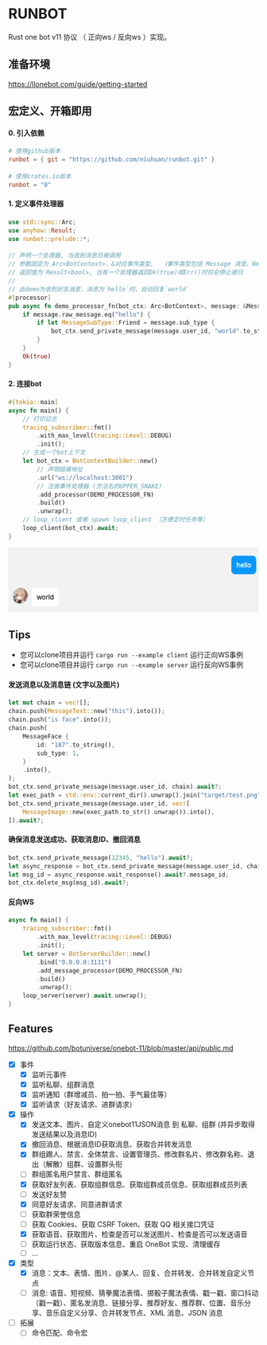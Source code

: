 RUNBOT
======

Rust one bot v11 协议 （ 正向ws / 反向ws ）实现。


## 准备环境

https://llonebot.com/guide/getting-started

## 宏定义、开箱即用

#### 0. 引入依赖

```toml
# 使用github版本
runbot = { git = "https://github.com/niuhuan/runbot.git" }

# 使用crates.io版本
runbot = "0"
```

#### 1. 定义事件处理器

```rust
use std::sync::Arc;
use anyhow::Result;
use runbot::prelude::*;

// 声明一个处理器, 当收到消息后被调用
// 参数固定为 Arc<BotContext>，&对应事件类型,  （事件类型包括 Message 消息、Notice 通知、Request 请求、Post 以上三种的枚举） 
// 返回值为 Result<bool>, 当有一个处理器返回Ok(true)或Err()时将会停止递归
// 
// 此demo为收到好友消息，消息为`hello`时，自动回复`world`
#[processor]
pub async fn demo_processor_fn(bot_ctx: Arc<BotContext>, message: &Message) -> Result<bool> {
    if message.raw_message.eq("hello") {
        if let MessageSubType::Friend = message.sub_type {
            bot_ctx.send_private_message(message.user_id, "world".to_string()).await?;
        }
    }
    Ok(true)
}
```

#### 2. 连接bot

```rust
#[tokio::main]
async fn main() {
    // 打印日志
    tracing_subscriber::fmt()
        .with_max_level(tracing::Level::DEBUG)
        .init();
    // 生成一个bot上下文
    let bot_ctx = BotContextBuilder::new()
        // 声明链接地址
        .url("ws://localhost:3001")
        // 注册事件处理器 (方法名的UPPER_SNAKE)
        .add_processor(DEMO_PROCESSOR_FN)
        .build()
        .unwrap();
    // loop_client 或者 spawn loop_client （方便定时任务等）
    loop_client(bot_ctx).await;
}
```

![hello](images/hello.png)

## Tips

- 您可以clone项目并运行 `cargo run --example client`  运行正向WS事例
- 您可以clone项目并运行 `cargo run --example server`  运行反向WS事例

#### 发送消息以及消息链 (文字以及图片)

```rust
let mut chain = vec![];
chain.push(MessageText::new("this").into());
chain.push("is face".into());
chain.push(
    MessageFace {
        id: "187".to_string(),
        sub_type: 1,
    }
    .into(),
);
bot_ctx.send_private_message(message.user_id, chain).await?;
let exec_path = std::env::current_dir().unwrap().join("target/test.png");
bot_ctx.send_private_message(message.user_id, vec![
    MessageImage::new(exec_path.to_str().unwrap()).into(),
]).await?;
```

#### 确保消息发送成功、获取消息ID、撤回消息 

```rust
bot_ctx.send_private_message(12345, "hello").await?;
let async_response = bot_ctx.send_private_message(message.user_id, chain).await?;
let msg_id = async_response.wait_response().await?.message_id;
bot_ctx.delete_msg(msg_id).await?;
```

#### 反向WS

```rust
async fn main() {
    tracing_subscriber::fmt()
        .with_max_level(tracing::Level::DEBUG)
        .init();
    let server = BotServerBuilder::new()
        .bind("0.0.0.0:3131")
        .add_message_processor(DEMO_PROCESSOR_FN)
        .build()
        .unwrap();
    loop_server(server).await.unwrap();
}
```

## Features

https://github.com/botuniverse/onebot-11/blob/master/api/public.md

- [x] 事件
  - [x] 监听元事件
  - [x] 监听私聊、组群消息
  - [x] 监听通知（群增减员、拍一拍、手气最佳等）
  - [x] 监听请求（好友请求、进群请求）
- [x] 操作
  - [x] 发送文本、图片、自定义onebot11JSON消息 到 私聊、组群 (并异步取得发送结果以及消息ID)
  - [x] 撤回消息、根据消息ID获取消息、获取合并转发消息
  - [x] 群组踢人、禁言、全体禁言、设置管理员、修改群名片、修改群名称、退出（解散）组群、设置群头衔
  - [ ] 群组匿名用户禁言、群组匿名
  - [x] 获取好友列表、获取组群信息、获取组群成员信息、获取组群成员列表
  - [ ] 发送好友赞
  - [x] 同意好友请求、同意进群请求
  - [ ] 获取群荣誉信息
  - [ ] 获取 Cookies、获取 CSRF Token、获取 QQ 相关接口凭证
  - [x] 获取语音、获取图片、检查是否可以发送图片、检查是否可以发送语音
  - [ ] 获取运行状态、获取版本信息、重启 OneBot 实现、清理缓存
  - [ ] ...
- [x] 类型
  - [x] 消息：文本、表情、图片、@某人、回复、合并转发、合并转发自定义节点
  - [ ] 消息: 语音、短视频、猜拳魔法表情、掷骰子魔法表情、戳一戳、窗口抖动（戳一戳）、匿名发消息、链接分享、推荐好友、推荐群、位置、音乐分享、音乐自定义分享、合并转发节点、XML 消息、JSON 消息
- [ ] 拓展
  - [ ] 命令匹配、命令宏
